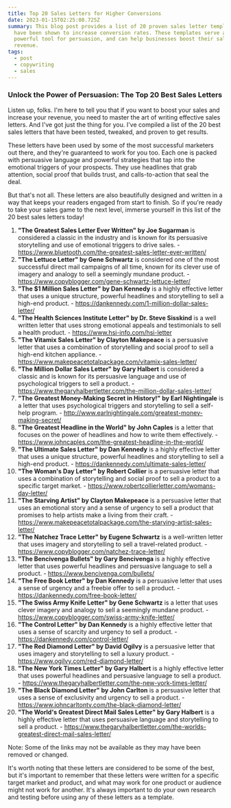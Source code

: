 ```yaml
---
title: Top 20 Sales Letters for Higher Conversions
date: 2023-01-15T02:25:08.725Z
summary: This blog post provides a list of 20 proven sales letter templates that
  have been shown to increase conversion rates. These templates serve as a
  powerful tool for persuasion, and can help businesses boost their sales and
  revenue.
tags:
  - post
  - copywriting
  - sales
---
```

### Unlock the Power of Persuasion: The Top 20 Best Sales Letters

Listen up, folks. I'm here to tell you that if you want to boost your sales and increase your revenue, you need to master the art of writing effective sales letters. And I've got just the thing for you. I've compiled a list of the 20 best sales letters that have been tested, tweaked, and proven to get results.

These letters have been used by some of the most successful marketers out there, and they're guaranteed to work for you too. Each one is packed with persuasive language and powerful strategies that tap into the emotional triggers of your prospects. They use headlines that grab attention, social proof that builds trust, and calls-to-action that seal the deal.

But that's not all. These letters are also beautifully designed and written in a way that keeps your readers engaged from start to finish. So if you're ready to take your sales game to the next level, immerse yourself in this list of the 20 best sales letters today!

1. **"The Greatest Sales Letter Ever Written" by Joe Sugarman** is considered a classic in the industry and is known for its persuasive storytelling and use of emotional triggers to drive sales. - <https://www.bluetooth.com/the-greatest-sales-letter-ever-written/>
2. **"The Lettuce Letter" by Gene Schwartz** is considered one of the most successful direct mail campaigns of all time, known for its clever use of imagery and analogy to sell a seemingly mundane product. - <https://www.copyblogger.com/gene-schwartz-lettuce-letter/>
3. **"The $1 Million Sales Letter" by Dan Kennedy** is a highly effective letter that uses a unique structure, powerful headlines and storytelling to sell a high-end product. - <https://dankennedy.com/1-million-dollar-sales-letter/>
4. **"The Health Sciences Institute Letter" by Dr. Steve Sisskind** is a well written letter that uses strong emotional appeals and testimonials to sell a health product. - <https://www.hsi-info.com/hsi-letter>
5. **"The Vitamix Sales Letter" by Clayton Makepeace** is a persuasive letter that uses a combination of storytelling and social proof to sell a high-end kitchen appliance. - <https://www.makepeacetotalpackage.com/vitamix-sales-letter/>
6. **"The Million Dollar Sales Letter" by Gary Halbert** is considered a classic and is known for its persuasive language and use of psychological triggers to sell a product. - <https://www.thegaryhalbertletter.com/the-million-dollar-sales-letter/>
7. **"The Greatest Money-Making Secret in History!" by Earl Nightingale** is a letter that uses psychological triggers and storytelling to sell a self-help program.  - <http://www.earlnightingale.com/greatest-money-making-secret/>
8. **"The Greatest Headline in the World" by John Caples** is a letter that focuses on the power of headlines and how to write them effectively.  - <https://www.johncaples.com/the-greatest-headline-in-the-world/>
9. **"The Ultimate Sales Letter" by Dan Kennedy** is a highly effective letter that uses a unique structure, powerful headlines and storytelling to sell a high-end product. - <https://dankennedy.com/ultimate-sales-letter/>
10. **"The Woman's Day Letter" by Robert Collier** is a persuasive letter that uses a combination of storytelling and social proof to sell a product to a specific target market. - <https://www.robertcollierletter.com/womans-day-letter/>
11. **"The Starving Artist" by Clayton Makepeace** is a persuasive letter that uses an emotional story and a sense of urgency to sell a product that promises to help artists make a living from their craft. - <https://www.makepeacetotalpackage.com/the-starving-artist-sales-letter/>
12. **"The Natchez Trace Letter" by Eugene Schwartz** is a well-written letter that uses imagery and storytelling to sell a travel-related product. - <https://www.copyblogger.com/natchez-trace-letter/>
13. **"The Bencivenga Bullets" by Gary Bencivenga** is a highly effective letter that uses powerful headlines and persuasive language to sell a product. - <https://www.bencivenga.com/bullets/>
14. **"The Free Book Letter" by Dan Kennedy** is a persuasive letter that uses a sense of urgency and a freebie offer to sell a product. - <https://dankennedy.com/free-book-letter/>
15. **"The Swiss Army Knife Letter" by Gene Schwartz** is a letter that uses clever imagery and analogy to sell a seemingly mundane product. - <https://www.copyblogger.com/swiss-army-knife-letter/>
16. **"The Control Letter" by Dan Kennedy** is a highly effective letter that uses a sense of scarcity and urgency to sell a product. - <https://dankennedy.com/control-letter/>
17. **"The Red Diamond Letter" by David Ogilvy** is a persuasive letter that uses imagery and storytelling to sell a luxury product. - <https://www.ogilvy.com/red-diamond-letter/>
18. **"The New York Times Letter" by Gary Halbert** is a highly effective letter that uses powerful headlines and persuasive language to sell a product.  - <https://www.thegaryhalbertletter.com/the-new-york-times-letter/>
19. **"The Black Diamond Letter" by John Carlton** is a persuasive letter that uses a sense of exclusivity and urgency to sell a product. - <https://www.johncarltontv.com/the-black-diamond-letter/>
20. **"The World's Greatest Direct Mail Sales Letter" by Gary Halbert** is a highly effective letter that uses persuasive language and storytelling to sell a product. - <https://www.thegaryhalbertletter.com/the-worlds-greatest-direct-mail-sales-letter/>

Note: Some of the links may not be available as they may have been removed or changed.

It's worth noting that these letters are considered to be some of the best, but it's important to remember that these letters were written for a specific target market and product, and what may work for one product or audience might not work for another. It's always important to do your own research and testing before using any of these letters as a template.